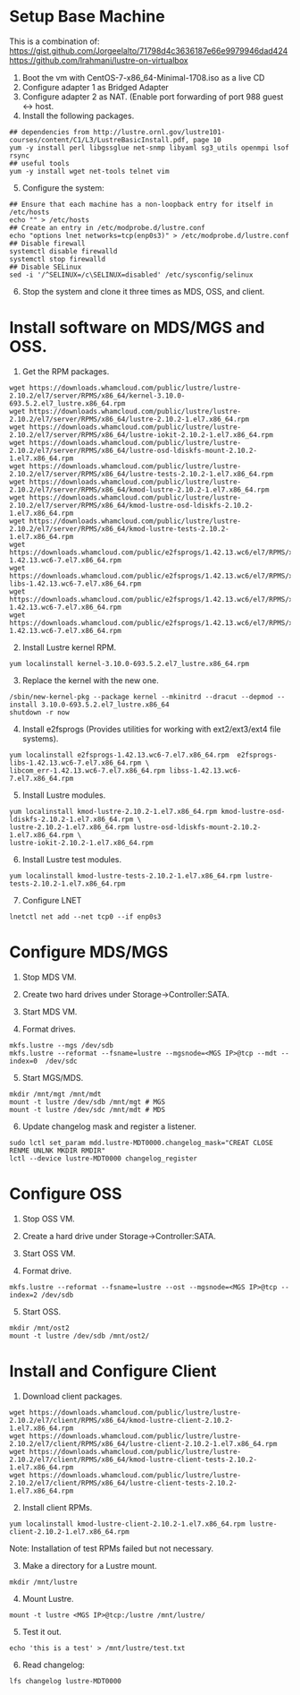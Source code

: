 # Setup Base Machine

This is a combination of:
https://gist.github.com/Jorgeelalto/71798d4c3636187e66e9979946dad424
https://github.com/lrahmani/lustre-on-virtualbox


1. Boot the vm with CentOS-7-x86_64-Minimal-1708.iso as a live CD
2. Configure adapter 1 as Bridged Adapter
3. Configure adapter 2 as NAT.  (Enable port forwarding of port 988 guest <-> host.
4. Install the following packages.

```
## dependencies from http://lustre.ornl.gov/lustre101-courses/content/C1/L3/LustreBasicInstall.pdf, page 10
yum -y install perl libgssglue net-snmp libyaml sg3_utils openmpi lsof rsync
## useful tools
yum -y install wget net-tools telnet vim
```

5. Configure the system:

```
## Ensure that each machine has a non-loopback entry for itself in /etc/hosts
echo "" > /etc/hosts
## Create an entry in /etc/modprobe.d/lustre.conf
echo "options lnet networks=tcp(enp0s3)" > /etc/modprobe.d/lustre.conf
## Disable firewall
systemctl disable firewalld
systemctl stop firewalld
## Disable SELinux
sed -i '/^SELINUX=/c\SELINUX=disabled' /etc/sysconfig/selinux
```

6. Stop the system and clone it three times as MDS, OSS, and client.

# Install software on MDS/MGS and OSS.

1. Get the RPM packages.

```
wget https://downloads.whamcloud.com/public/lustre/lustre-2.10.2/el7/server/RPMS/x86_64/kernel-3.10.0-693.5.2.el7_lustre.x86_64.rpm
wget https://downloads.whamcloud.com/public/lustre/lustre-2.10.2/el7/server/RPMS/x86_64/lustre-2.10.2-1.el7.x86_64.rpm
wget https://downloads.whamcloud.com/public/lustre/lustre-2.10.2/el7/server/RPMS/x86_64/lustre-iokit-2.10.2-1.el7.x86_64.rpm
wget https://downloads.whamcloud.com/public/lustre/lustre-2.10.2/el7/server/RPMS/x86_64/lustre-osd-ldiskfs-mount-2.10.2-1.el7.x86_64.rpm
wget https://downloads.whamcloud.com/public/lustre/lustre-2.10.2/el7/server/RPMS/x86_64/lustre-tests-2.10.2-1.el7.x86_64.rpm
wget https://downloads.whamcloud.com/public/lustre/lustre-2.10.2/el7/server/RPMS/x86_64/kmod-lustre-2.10.2-1.el7.x86_64.rpm
wget https://downloads.whamcloud.com/public/lustre/lustre-2.10.2/el7/server/RPMS/x86_64/kmod-lustre-osd-ldiskfs-2.10.2-1.el7.x86_64.rpm
wget https://downloads.whamcloud.com/public/lustre/lustre-2.10.2/el7/server/RPMS/x86_64/kmod-lustre-tests-2.10.2-1.el7.x86_64.rpm
wget https://downloads.whamcloud.com/public/e2fsprogs/1.42.13.wc6/el7/RPMS/x86_64/e2fsprogs-1.42.13.wc6-7.el7.x86_64.rpm
wget https://downloads.whamcloud.com/public/e2fsprogs/1.42.13.wc6/el7/RPMS/x86_64/e2fsprogs-libs-1.42.13.wc6-7.el7.x86_64.rpm
wget https://downloads.whamcloud.com/public/e2fsprogs/1.42.13.wc6/el7/RPMS/x86_64/libcom_err-1.42.13.wc6-7.el7.x86_64.rpm
wget https://downloads.whamcloud.com/public/e2fsprogs/1.42.13.wc6/el7/RPMS/x86_64/libss-1.42.13.wc6-7.el7.x86_64.rpm
```

2. Install Lustre kernel RPM.

```
yum localinstall kernel-3.10.0-693.5.2.el7_lustre.x86_64.rpm
```
3. Replace the kernel with the new one.

```
/sbin/new-kernel-pkg --package kernel --mkinitrd --dracut --depmod --install 3.10.0-693.5.2.el7_lustre.x86_64
shutdown -r now
```

4. Install e2fsprogs (Provides utilities for working with ext2/ext3/ext4 file systems).

```
yum localinstall e2fsprogs-1.42.13.wc6-7.el7.x86_64.rpm  e2fsprogs-libs-1.42.13.wc6-7.el7.x86_64.rpm \
libcom_err-1.42.13.wc6-7.el7.x86_64.rpm libss-1.42.13.wc6-7.el7.x86_64.rpm
```

5. Install Lustre modules.

```
yum localinstall kmod-lustre-2.10.2-1.el7.x86_64.rpm kmod-lustre-osd-ldiskfs-2.10.2-1.el7.x86_64.rpm \
lustre-2.10.2-1.el7.x86_64.rpm lustre-osd-ldiskfs-mount-2.10.2-1.el7.x86_64.rpm \
lustre-iokit-2.10.2-1.el7.x86_64.rpm
```

6. Install Lustre test modules.

```
yum localinstall kmod-lustre-tests-2.10.2-1.el7.x86_64.rpm lustre-tests-2.10.2-1.el7.x86_64.rpm
```

7. Configure LNET

```
lnetctl net add --net tcp0 --if enp0s3
```

# Configure MDS/MGS

1. Stop MDS VM.

2. Create two hard drives under Storage->Controller:SATA.

3. Start MDS VM.

4.  Format drives.

```
mkfs.lustre --mgs /dev/sdb
mkfs.lustre --reformat --fsname=lustre --mgsnode=<MGS IP>@tcp --mdt --index=0  /dev/sdc
```

5.  Start MGS/MDS.

```
mkdir /mnt/mgt /mnt/mdt
mount -t lustre /dev/sdb /mnt/mgt # MGS
mount -t lustre /dev/sdc /mnt/mdt # MDS
```

6.  Update changelog mask and register a listener.

```
sudo lctl set_param mdd.lustre-MDT0000.changelog_mask="CREAT CLOSE RENME UNLNK MKDIR RMDIR"
lctl --device lustre-MDT0000 changelog_register
```

# Configure OSS

1.  Stop OSS VM.

2.  Create a hard drive under Storage->Controller:SATA.

3.  Start OSS VM.

4.  Format drive.

```
mkfs.lustre --reformat --fsname=lustre --ost --mgsnode=<MGS IP>@tcp --index=2 /dev/sdb
```

5.  Start OSS.

```
mkdir /mnt/ost2
mount -t lustre /dev/sdb /mnt/ost2/
```

# Install and Configure Client

1. Download client packages.

```
wget https://downloads.whamcloud.com/public/lustre/lustre-2.10.2/el7/client/RPMS/x86_64/kmod-lustre-client-2.10.2-1.el7.x86_64.rpm
wget https://downloads.whamcloud.com/public/lustre/lustre-2.10.2/el7/client/RPMS/x86_64/lustre-client-2.10.2-1.el7.x86_64.rpm
wget https://downloads.whamcloud.com/public/lustre/lustre-2.10.2/el7/client/RPMS/x86_64/kmod-lustre-client-tests-2.10.2-1.el7.x86_64.rpm
wget https://downloads.whamcloud.com/public/lustre/lustre-2.10.2/el7/client/RPMS/x86_64/lustre-client-tests-2.10.2-1.el7.x86_64.rpm
```

2. Install client RPMs.

```
yum localinstall kmod-lustre-client-2.10.2-1.el7.x86_64.rpm lustre-client-2.10.2-1.el7.x86_64.rpm
```

Note:  Installation of test RPMs failed but not necessary.

3. Make a directory for a Lustre mount.

```
mkdir /mnt/lustre
```

4. Mount Lustre.

```
mount -t lustre <MGS IP>@tcp:/lustre /mnt/lustre/
```

5.  Test it out.

```
echo 'this is a test' > /mnt/lustre/test.txt
```

6.  Read changelog:

```
lfs changelog lustre-MDT0000
```


